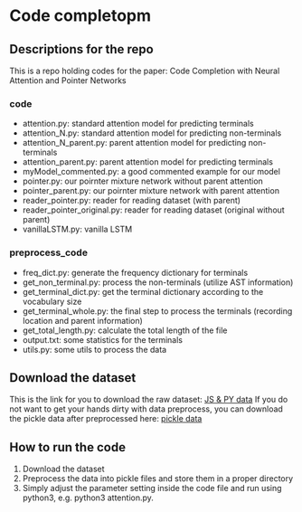 # Code completopm

## Descriptions for the repo
This is a repo holding codes for the paper: Code Completion with Neural Attention and Pointer Networks

### code
* attention.py: standard attention model for predicting terminals
* attention_N.py: standard attention model for predicting non-terminals
* attention_N_parent.py: parent attention model for predicting non-terminals
* attention_parent.py: parent attention model for predicting terminals
* myModel_commented.py: a good commented example for our model
* pointer.py: our poirnter mixture network without parent attention
* pointer_parent.py: our poirnter mixture network with parent attention
* reader_pointer.py: reader for reading dataset (with parent)
* reader_pointer_original.py: reader for reading dataset (original without parent)
* vanillaLSTM.py: vanilla LSTM

### preprocess_code
* freq_dict.py: generate the frequency dictionary for terminals
* get_non_terminal.py: process the non-terminals (utilize AST information)
* get_terminal_dict.py: get the terminal dictionary according to the vocabulary size
* get_terminal_whole.py: the final step to process the terminals (recording location and parent information)
* get_total_length.py: calculate the total length of the file 
* output.txt: some statistics for the terminals
* utils.py: some utils to process the data

## Download the dataset
This is the link for you to download the raw dataset: [JS & PY data](http://plml.ethz.ch/)
If you do not want to get your hands dirty with data preprocess, you can download the pickle data after preprocessed here: [pickle data](https://drive.google.com/open?id=1EZZuL8Rl3tatvxpIClvO_a8JD_Oid_oY)

## How to run the code
1. Download the dataset
2. Preprocess the data into pickle files and store them in a proper directory
3. Simply adjust the parameter setting inside the code file and run using python3, e.g. python3 attention.py.
